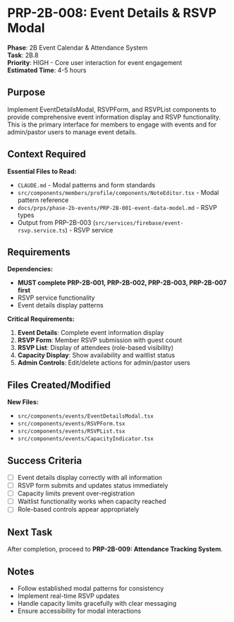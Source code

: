 # PRP-2B-008: Event Details & RSVP Modal

**Phase**: 2B Event Calendar & Attendance System  
**Task**: 2B.8  
**Priority**: HIGH - Core user interaction for event engagement  
**Estimated Time**: 4-5 hours  

## Purpose

Implement EventDetailsModal, RSVPForm, and RSVPList components to provide comprehensive event information display and RSVP functionality. This is the primary interface for members to engage with events and for admin/pastor users to manage event details.

## Context Required

**Essential Files to Read:**
- `CLAUDE.md` - Modal patterns and form standards
- `src/components/members/profile/components/NoteEditor.tsx` - Modal pattern reference
- `docs/prps/phase-2b-events/PRP-2B-001-event-data-model.md` - RSVP types
- Output from PRP-2B-003 (`src/services/firebase/event-rsvp.service.ts`) - RSVP service

## Requirements

**Dependencies:**
- **MUST complete PRP-2B-001, PRP-2B-002, PRP-2B-003, PRP-2B-007 first**
- RSVP service functionality
- Event details display patterns

**Critical Requirements:**
1. **Event Details**: Complete event information display
2. **RSVP Form**: Member RSVP submission with guest count
3. **RSVP List**: Display of attendees (role-based visibility)
4. **Capacity Display**: Show availability and waitlist status
5. **Admin Controls**: Edit/delete actions for admin/pastor users

## Files Created/Modified

**New Files:**
- `src/components/events/EventDetailsModal.tsx`
- `src/components/events/RSVPForm.tsx`
- `src/components/events/RSVPList.tsx`
- `src/components/events/CapacityIndicator.tsx`

## Success Criteria

- [ ] Event details display correctly with all information
- [ ] RSVP form submits and updates status immediately
- [ ] Capacity limits prevent over-registration
- [ ] Waitlist functionality works when capacity reached
- [ ] Role-based controls appear appropriately

## Next Task

After completion, proceed to **PRP-2B-009: Attendance Tracking System**.

## Notes

- Follow established modal patterns for consistency
- Implement real-time RSVP updates
- Handle capacity limits gracefully with clear messaging
- Ensure accessibility for modal interactions
